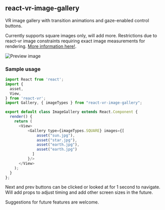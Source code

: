 ## react-vr-image-gallery

VR image gallery with transition animations and gaze-enabled control buttons.

Currently supports square images only, will add more. Restrictions due to react-vr image constraints requiring exact image measurements for rendering. [More information here!](https://facebook.github.io/react-vr/docs/images.html).

![Preview image](https://media.giphy.com/media/NlF6CTWiw7pEb8xdPA/giphy.gif)

### Sample usage

```javascript
import React from 'react';
import {
  asset,
  View,
} from 'react-vr';
import Gallery, { imageTypes } from "react-vr-image-gallery";

export default class ImageGallery extends React.Component {
  render() {
    return (
      <View>
          <Gallery type={imageTypes.SQUARE} images={[
              asset("sun.jpg"),
              asset("star.jpg"),
              asset("earth.jpg"),
              asset("earth.jpg") 
            ]
          }/>
      </View>
    );
  }
};
```

Next and prev buttons can be clicked or looked at for 1 second to navigate. Will add props to adjust timing and add other screen sizes in the future.

Suggestions for future features are welcome.
